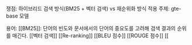 쟁점: 하이브리드 검색 방식(BM25 + 벡터 검색) vs 재순위화 방식
적용 주제: gte-base 모델

용어: 
[[BM25]]: 단어의 빈도와 문서에서의 단어의 중요도를 고려해 검색 결과의 순위를 매긴다.
[[벡터 검색]]
[[Re-ranking]]
[[BLEU 점수]]
[[ROUGE 점수]]
[[